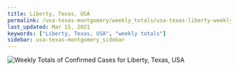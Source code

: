 ```yaml
---
title: Liberty, Texas, USA
permalink: /usa-texas-montgomery/weekly_totals/usa-texas-liberty-weekly_totals.html
last_updated: Mar 15, 2021
keywords: ["Liberty, Texas, USA", "weekly totals"]
sidebar: usa-texas-montgomery_sidebar
---
```


![Weekly Totals of Confirmed Cases for Liberty, Texas, USA](/covid_tracker/images/graphs/usa-texas-liberty-weekly_totals_graph.png)
